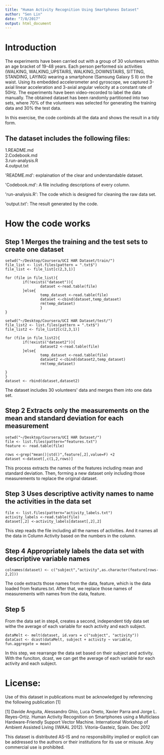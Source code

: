 ```yaml
---
title: "Human Activity Recognition Using Smartphones Dataset"
author: "Sen Lin"
date: "7/8/2017"
output: html_document
---
```



# Introduction
The experiments have been carried out with a group of 30 volunteers within an age bracket of 19-48 years. Each person performed six activities (WALKING, WALKING_UPSTAIRS, WALKING_DOWNSTAIRS, SITTING, STANDING, LAYING) wearing a smartphone (Samsung Galaxy S II) on the waist. Using its embedded accelerometer and gyroscope, we captured 3-axial linear acceleration and 3-axial angular velocity at a constant rate of 50Hz. The experiments have been video-recorded to label the data manually. The obtained dataset has been randomly partitioned into two sets, where 70% of the volunteers was selected for generating the training data and 30% the test data. 

In this exercise, the code conbinds all the data and shows the result in a tidy form.

The dataset includes the following files:
----------------------------------------
1.README.md       
2.Codebook.md     
3.run-analysis.R  
4.output.txt      

'README.md': explaination of the clear and understandable dataset.  

'Codebook.md': A file including descriptions of every column.

'run-analysis.R': The code which is designed for cleaning the raw data set.

'output.txt': The result generated by the code. 

# How the code works
## Step 1 Merges the training and the test sets to create one dataset

```{}
setwd("~/Desktop/Coursera/UCI HAR Dataset/train/")
file_list <- list.files(pattern = ".txt$")
file_list <- file_list[c(2,3,1)]

for (file in file_list){
        if(!exists("dataset")){
                dataset <-read.table(file)
        }else{
                temp_dataset <-read.table(file)
                dataset <-cbind(dataset,temp_dataset)
                rm(temp_dataset)
                }
}

setwd("~/Desktop/Coursera/UCI HAR Dataset/test/")
file_list2 <- list.files(pattern = ".txt$")
file_list2 <- file_list2[c(2,3,1)]

for (file in file_list2){
        if(!exists("dataset2")){
                dataset2 <-read.table(file)
        }else{
                temp_dataset <-read.table(file)
                dataset2 <-cbind(dataset2,temp_dataset)
                rm(temp_dataset)

}
}
dataset <- rbind(dataset,dataset2)
```

The dataset includes 30 volunteers' data and merges them into one data set.

## Step 2 Extracts only the measurements on the mean and standard deviation for each measurement

```{}
setwd("~/Desktop/Coursera/UCI HAR Dataset/")
file <- list.files(pattern="features.txt")
feature <- read.table(file)

rows <-grep("mean()|std()",feature[,2],value=F) +2
dataset <-dataset[,c(1,2,rows)] 
```

This process extracts the names of the features including mean and standard deviation.
Then, forming a new dataset only including those measurements to replace the original dataset.


## Step 3 Uses descriptive activity names to name the activities in the data set

```{}
file <- list.files(pattern="activity_labels.txt")
activity_labels <-read.table(file)
dataset[,2] <-activity_labels[dataset[,2],2]
```

This step reads the file including all the names of activities. And it names all the data in Column Activity based on the numbers in the column.

## Step 4 Appropriately labels the data set with descriptive variable names

```{}
colnames(dataset) <- c("subject","activity",as.character(feature[rows-2,2]))
```

The code extracts those names from the data, feature, which is the data loaded from features.txt.
After that, we replace those names of measurements with names from the data, feature.

## Step 5 
From the data set in step4, creates a second, independent tidy data set withe the average
of each variable for each activity and each subject.

```{}
dataMelt <- melt(dataset, id.vars = c("subject", "activity"))
dataCast <- dcast(dataMelt, subject + activity ~ variable, fun.aggregate = mean)
```

In this step, we rearrange the data set based on their subject and activity.
With the funciton, dcast, we can get the average of each variable for each activity and each subject.







License:
========
Use of this dataset in publications must be acknowledged by referencing the following publication [1] 

[1] Davide Anguita, Alessandro Ghio, Luca Oneto, Xavier Parra and Jorge L. Reyes-Ortiz. Human Activity Recognition on Smartphones using a Multiclass Hardware-Friendly Support Vector Machine. International Workshop of Ambient Assisted Living (IWAAL 2012). Vitoria-Gasteiz, Spain. Dec 2012

This dataset is distributed AS-IS and no responsibility implied or explicit can be addressed to the authors or their institutions for its use or misuse. Any commercial use is prohibited.
